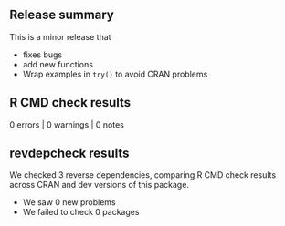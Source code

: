 ## Release summary

This is a minor release that 
* fixes bugs
* add new functions 
* Wrap examples in `try()` to avoid CRAN problems

## R CMD check results

0 errors | 0 warnings | 0 notes

## revdepcheck results

We checked 3 reverse dependencies, comparing R CMD check results across CRAN and dev versions of this package.

 * We saw 0 new problems
 * We failed to check 0 packages

